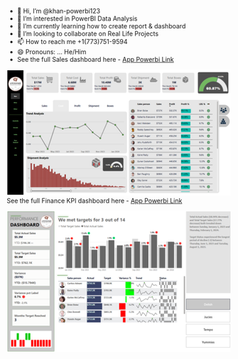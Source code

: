 - 👋 Hi, I’m @khan-powerbi123
- 👀 I’m interested in PowerBI Data Analysis 
- 🌱 I’m currently learning how to create report & dashboard 
- 💞️ I’m looking to collaborate on Real Life Projects
- 📫 How to reach me +1(773)751-9594
- 😄 Pronouns: ... He/Him
- See the full Sales dashboard here - [App Powerbi Link](https://app.powerbi.com/reportEmbed?reportId=0899fff0-0cf6-41a2-9717-56ddbd4462e4&autoAuth=true&ctid=52d48b4c-a96a-4957-8557-71bd33686f3a)

![Portfolio Dashboard](portfolio-dashboard-screenshot.png)
See the full Finance KPI dashboard here - [App Powerbi Link](https://app.powerbi.com/reportEmbed?reportId=b8c4a267-0764-4f21-8f70-391c269352f0&autoAuth=true&ctid=52d48b4c-a96a-4957-8557-71bd33686f3a)

![Portfolio Dashboard](Portfolio-dashboard-Finance-screenshot.png)

